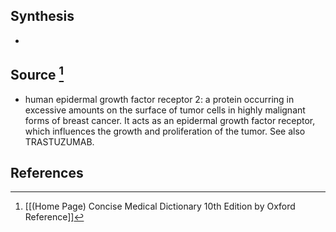 ## Synthesis
- 
## Source [^1]
- human epidermal growth factor receptor 2: a protein occurring in excessive amounts on the surface of tumor cells in highly malignant forms of breast cancer. It acts as an epidermal growth factor receptor, which influences the growth and proliferation of the tumor. See also TRASTUZUMAB.
## References

[^1]: [[(Home Page) Concise Medical Dictionary 10th Edition by Oxford Reference]]